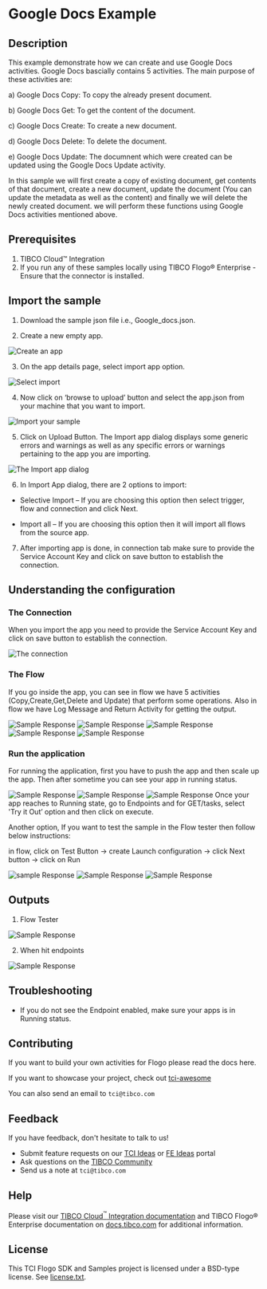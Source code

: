 # Google Docs Example


## Description

This example demonstrate how we can create and use Google Docs activities.
Google Docs bascially contains 5 activities. The main purpose of these activities are:

a) Google Docs Copy: To copy the already present document.

b) Google Docs Get: To get the content of the document.

c) Google Docs Create: To create a new document.

d) Google Docs Delete: To delete the document.

e) Google Docs Update: The documnent which were created can be updated using the Google Docs Update activity.

In this sample we will first create a copy of existing document, get contents of that document, create a new document, update the document (You can update the metadata as well as the content) and finally we will delete the newly created document. we will perform these functions using Google Docs activities mentioned above.

## Prerequisites

1. TIBCO Cloud™ Integration 
2. If you run any of these samples locally using TIBCO Flogo® Enterprise -Ensure that the connector is installed.

## Import the sample

1. Download the sample json file i.e., Google_docs.json.

2. Create a new empty app.

![Create an app](../../../import-screenshots/sqlserver_screenshot/1.png)

3. On the app details page, select import app option.

![Select import](../../../import-screenshots/google_docs_screenshots/2.png)

4. Now click on ‘browse to upload’ button and select the app.json from your machine that you want to import.

![Import your sample](../../../import-screenshots/sqlserver_screenshot/3.png)

5. Click on Upload Button. The Import app dialog displays some generic errors and warnings as well as any specific errors or warnings pertaining to the app you are importing.

![The Import app dialog](../../../import-screenshots/google_docs_screenshots/4.png)

6. In Import App dialog, there are 2 options to import:

* Selective Import – If you are choosing this option then select trigger, flow and connection and click Next.

* Import all – If you are choosing this option then it will import all flows from the source app.

7. After importing app is done, in connection tab make sure to provide the Service Account Key and click on save button to establish the connection.

## Understanding the configuration

### The Connection

When you import the app you need to provide the Service Account Key and click on save button to establish the connection.

![The connection](../../../import-screenshots/google_docs_screenshots/5.png)


### The Flow

If you go inside the app, you can see in flow we have 5 activities (Copy,Create,Get,Delete and Update) that perform some operations.
Also in flow we have Log Message and Return Activity for getting the output.

![Sample Response](../../../import-screenshots/google_docs_screenshots/6.png)
![Sample Response](../../../import-screenshots/google_docs_screenshots/7.png)
![Sample Response](../../../import-screenshots/google_docs_screenshots/8.png)
![Sample Response](../../../import-screenshots/google_docs_screenshots/9.png)
![Sample Response](../../../import-screenshots/google_docs_screenshots/10.png)

### Run the application
For running the application, first you have to push the app and then scale up the app.
Then after sometime you can see your app in running status.

![Sample Response](../../../import-screenshots/google_docs_screenshots/11.png)
![Sample Response](../../../import-screenshots/google_docs_screenshots/12.png)
![Sample Response](../../../import-screenshots/google_docs_screenshots/13.png)
Once your app reaches to Running state, go to Endpoints and for GET/tasks, select 'Try it Out’ option and then click on execute.

Another option, If you want to test the sample in the Flow tester then follow below instructions:
 
in flow, click on Test Button -> create Launch configuration -> click Next button -> click on Run

![sample Response](../../../import-screenshots/google_docs_screenshots/14.png)
![Sample Response](../../../import-screenshots/google_docs_screenshots/15.png)
![Sample Response](../../../import-screenshots/google_docs_screenshots/16.png)

## Outputs

1. Flow Tester

![Sample Response](../../../import-screenshots/google_docs_screenshots/17png)

2. When hit endpoints

![Sample Response](../../../import-screenshots/google_docs_screenshots/18.png)


## Troubleshooting

* If you do not see the Endpoint enabled, make sure your apps is in Running status.

## Contributing
If you want to build your own activities for Flogo please read the docs here.

If you want to showcase your project, check out [tci-awesome](https://github.com/TIBCOSoftware/tci-awesome)

You can also send an email to `tci@tibco.com`

## Feedback
If you have feedback, don't hesitate to talk to us!

* Submit feature requests on our [TCI Ideas](https://ideas.tibco.com/?project=TCI) or [FE Ideas](https://ideas.tibco.com/?project=FE) portal
* Ask questions on the [TIBCO Community](https://community.tibco.com/answers/product/344006)
* Send us a note at `tci@tibco.com`

## Help
Please visit our [TIBCO Cloud<sup>&trade;</sup> Integration documentation](https://integration.cloud.tibco.com/docs/) and TIBCO Flogo® Enterprise documentation on [docs.tibco.com](https://docs.tibco.com/) for additional information.

## License
This TCI Flogo SDK and Samples project is licensed under a BSD-type license. See [license.txt](license.txt).

